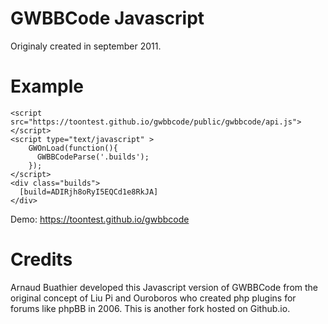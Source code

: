 GWBBCode Javascript
===================

Originaly created in september 2011.

Example
============
```
<script src="https://toontest.github.io/gwbbcode/public/gwbbcode/api.js"></script>
<script type="text/javascript" >
    GWOnLoad(function(){
      GWBBCodeParse('.builds');
    });
</script>
<div class="builds">
  [build=ADIRjh8oRyI5EQCd1e8RkJA]
</div>
```
Demo: https://toontest.github.io/gwbbcode

Credits
=======
Arnaud Buathier developed this Javascript version of GWBBCode from the original concept of Liu Pi and Ouroboros who created php plugins for forums like phpBB in 2006. This is another fork hosted on Github.io.

